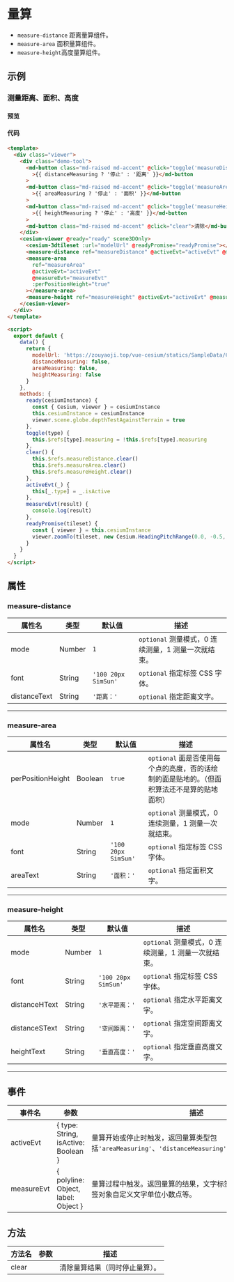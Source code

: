 # 量算

- `measure-distance` 距离量算组件。
- `measure-area` 面积量算组件。
- `measure-height`高度量算组件。

## 示例

### 测量距离、面积、高度

#### 预览

<doc-preview>
  <template>
    <div class="viewer">
      <div class="demo-tool">
        <md-button class="md-raised md-accent" @click="toggle('measureDistance')">{{ distanceMeasuring ? '停止' : '距离' }}</md-button>
        <md-button class="md-raised md-accent" @click="toggle('measureArea')">{{ areaMeasuring ? '停止' : '面积' }}</md-button>
        <md-button class="md-raised md-accent" @click="toggle('measureHeight')">{{ heightMeasuring ? '停止' : '高度' }}</md-button>
        <md-button class="md-raised md-accent" @click="clear">清除</md-button>
      </div>
      <cesium-viewer @ready="ready" scene3DOnly>
        <cesium-3dtileset :url="modelUrl" @readyPromise="readyPromise"></cesium-3dtileset>
        <measure-distance ref="measureDistance" @activeEvt="activeEvt" @measureEvt="measureEvt"></measure-distance>
        <measure-area ref="measureArea" @activeEvt="activeEvt" @measureEvt="measureEvt" :perPositionHeight="true"></measure-area>
        <measure-height ref="measureHeight" @activeEvt="activeEvt" @measureEvt="measureEvt"></measure-height>
      </cesium-viewer>
    </div>
  </template>

  <script>
    export default {
      data () {
        return {
          modelUrl: 'https://zouyaoji.top/vue-cesium/statics/SampleData/Cesium3DTiles/Tilesets/Tileset/tileset.json',
          distanceMeasuring: false,
          areaMeasuring: false,
          heightMeasuring: false
        }
      },
      methods: {
        ready (cesiumInstance) {
          const {Cesium, viewer} = cesiumInstance
          this.cesiumInstance = cesiumInstance
          viewer.scene.globe.depthTestAgainstTerrain = true
        },
        toggle (type) {
          this.$refs[type].measuring = !this.$refs[type].measuring
        },
        clear () {
          this.$refs.measureDistance.clear()
          this.$refs.measureArea.clear()
          this.$refs.measureHeight.clear()
        },
        activeEvt (_) {
          this[_.type] = _.isActive
        },
        measureEvt(result) {
          console.log(result)
        },
        readyPromise (tileset) {
          const {viewer} = this.cesiumInstance
          viewer.zoomTo(tileset, new Cesium.HeadingPitchRange(0.0, -0.5, tileset.boundingSphere.radius * 2.0))
        }
      }
    }
  </script>
</doc-preview>

#### 代码

```html
<template>
  <div class="viewer">
    <div class="demo-tool">
      <md-button class="md-raised md-accent" @click="toggle('measureDistance')"
        >{{ distanceMeasuring ? '停止' : '距离' }}</md-button
      >
      <md-button class="md-raised md-accent" @click="toggle('measureArea')"
        >{{ areaMeasuring ? '停止' : '面积' }}</md-button
      >
      <md-button class="md-raised md-accent" @click="toggle('measureHeight')"
        >{{ heightMeasuring ? '停止' : '高度' }}</md-button
      >
      <md-button class="md-raised md-accent" @click="clear">清除</md-button>
    </div>
    <cesium-viewer @ready="ready" scene3DOnly>
      <cesium-3dtileset :url="modelUrl" @readyPromise="readyPromise"></cesium-3dtileset>
      <measure-distance ref="measureDistance" @activeEvt="activeEvt" @measureEvt="measureEvt"></measure-distance>
      <measure-area
        ref="measureArea"
        @activeEvt="activeEvt"
        @measureEvt="measureEvt"
        :perPositionHeight="true"
      ></measure-area>
      <measure-height ref="measureHeight" @activeEvt="activeEvt" @measureEvt="measureEvt"></measure-height>
    </cesium-viewer>
  </div>
</template>

<script>
  export default {
    data() {
      return {
        modelUrl: 'https://zouyaoji.top/vue-cesium/statics/SampleData/Cesium3DTiles/Tilesets/Tileset/tileset.json',
        distanceMeasuring: false,
        areaMeasuring: false,
        heightMeasuring: false
      }
    },
    methods: {
      ready(cesiumInstance) {
        const { Cesium, viewer } = cesiumInstance
        this.cesiumInstance = cesiumInstance
        viewer.scene.globe.depthTestAgainstTerrain = true
      },
      toggle(type) {
        this.$refs[type].measuring = !this.$refs[type].measuring
      },
      clear() {
        this.$refs.measureDistance.clear()
        this.$refs.measureArea.clear()
        this.$refs.measureHeight.clear()
      },
      activeEvt(_) {
        this[_.type] = _.isActive
      },
      measureEvt(result) {
        console.log(result)
      },
      readyPromise(tileset) {
        const { viewer } = this.cesiumInstance
        viewer.zoomTo(tileset, new Cesium.HeadingPitchRange(0.0, -0.5, tileset.boundingSphere.radius * 2.0))
      }
    }
  }
</script>
```

## 属性

### measure-distance

| 属性名       | 类型   | 默认值              | 描述                                                |
| ------------ | ------ | ------------------- | --------------------------------------------------- |
| mode         | Number | `1`                 | `optional` 测量模式，0 连续测量，1 测量一次就结束。 |
| font         | String | `'100 20px SimSun'` | `optional` 指定标签 CSS 字体。                      |
| distanceText | String | `'距离：'`          | `optional` 指定距离文字。                           |

---

### measure-area

| 属性名            | 类型    | 默认值              | 描述                                                                                        |
| ----------------- | ------- | ------------------- | ------------------------------------------------------------------------------------------- |
| perPositionHeight | Boolean | `true`              | `optional` 面是否使用每个点的高度，否的话绘制的面是贴地的。（但面积算法还不是算的贴地面积） |
| mode              | Number  | `1`                 | `optional` 测量模式，0 连续测量，1 测量一次就结束。                                         |
| font              | String  | `'100 20px SimSun'` | `optional` 指定标签 CSS 字体。                                                              |
| areaText          | String  | `'面积：'`          | `optional` 指定面积文字。                                                                   |

---

### measure-height

| 属性名        | 类型   | 默认值              | 描述                                                |
| ------------- | ------ | ------------------- | --------------------------------------------------- |
| mode          | Number | `1`                 | `optional` 测量模式，0 连续测量，1 测量一次就结束。 |
| font          | String | `'100 20px SimSun'` | `optional` 指定标签 CSS 字体。                      |
| distanceHText | String | `'水平距离：'`      | `optional` 指定水平距离文字。                       |
| distanceSText | String | `'空间距离：'`      | `optional` 指定空间距离文字。                       |
| heightText    | String | `'垂直高度：'`      | `optional` 指定垂直高度文字。                       |

---

## 事件

| 事件名     | 参数                                | 描述                                                                                                  |
| ---------- | ----------------------------------- | ----------------------------------------------------------------------------------------------------- |
| activeEvt  | { type: String, isActive: Boolean } | 量算开始或停止时触发，返回量算类型包括`'areaMeasuring'`、`'distanceMeasuring'`、`'heightMeasuring'`。 |
| measureEvt | { polyline: Object, label: Object } | 量算过程中触发。返回量算的结果，文字标签对象。可以获取文字标签对象自定义文字单位小数点等。            |

## 方法

| 方法名 | 参数 | 描述                           |
| ------ | ---- | ------------------------------ |
| clear  |      | 清除量算结果（同时停止量算）。 |
